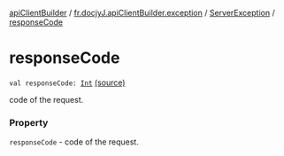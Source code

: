 [apiClientBuilder](../../index.md) / [fr.docjyJ.apiClientBuilder.exception](../index.md) / [ServerException](index.md) / [responseCode](./response-code.md)

# responseCode

`val responseCode: `[`Int`](https://kotlinlang.org/api/latest/jvm/stdlib/kotlin/-int/index.html) [(source)](https://github.com/docjyj/apiClientBuilder/tree/master/src/main/kotlin/fr/docjyJ/apiClientBuilder/exception/ServerException.kt#L23)

code of the request.

### Property

`responseCode` - code of the request.